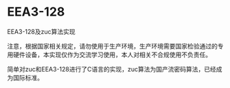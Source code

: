 # EEA3-128
EEA3-128及zuc算法实现

注意，根据国家相关规定，请勿使用于生产环境，生产环境需要国家检验通过的专用硬件设备，本实现仅作为交流学习使用，本人对相关不合规使用不负责任。

简单对zuc和EEA3-128进行了C语言的实现，zuc算法为国产流密码算法，已经成为国际标准。
